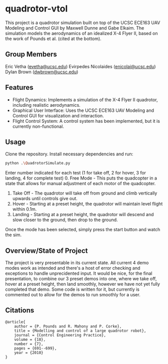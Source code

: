 # quadrotor-vtol

This project is a quadrotor simulation built on top of the UCSC ECE163 UAV Modeling and Control GUI by Maxwell Dunne and Gabe Elkaim. The simulation models the aerodynamics of an idealized X-4 Flyer II, based on the work of Pounds et al. (cited at the bottom).

## Group Members
Eric Vetha (evetha@ucsc.edu)
Evirpedes Nicolaides (enicolai@ucsc.edu)
Dylan Brown (dwbrown@ucsc.edu)

## Features

- Flight Dynamics: Implements a simulation of the X-4 Flyer II quadrotor, including realistic aerodynamics.
- Graphical User Interface: Uses the UCSC ECE163 UAV Modeling and Control GUI for visualization and interaction.
- Flight Control System: A control system has been implemented, but it is currently non-functional.

## Usage

Clone the repository. Install necessary dependencies and run:

```bash
python .\QuadrotorSimulate.py
```

Enter number indicated for each test (1 for take off, 2 for hover, 3 for landing, 4 for complete test)
0. Free Mode - This puts the quadcopter in a state that allows for manual adjustment of each motor of the quadcopter.
1. Take Off - The quadrotor will take off from ground and climb vertically upwards until controls give out.
2. Hover - Starting at a preset height, the quadrotor will maintain level flight within 0.1m.
3. Landing - Starting at a preset height, the quadrotor will descend and slow closer to the ground, then drop to the ground.

Once the mode has been selected, simply press the start button and watch the sim.

## Overview/State of Project
The project is very presentable in its current state. All current 4 demo modes work as intended and there's a host of error checking and exceptions to handle unprecidented input. It would be nice, for the final presentation, to combine our 3 preset demos into one, where we take off, hover at a preset height, then land smoothly, however we have not yet fully completed that demo. Some code is written for it, but currently is commented out to allow for the demos to run smoothly for a user. 

## Citations

```
@article{
    author = {P. Pounds and R. Mahony and P. Corke},
    title = {Modelling and control of a large quadrotor robot},
    journal = {Control Engineering Practice},
    volume = {18},
    number = {7},
    pages = {691--699},
    year = {2010}
}
```